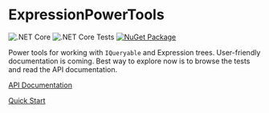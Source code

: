 # ExpressionPowerTools

![.NET Core](https://github.com/JeremyLikness/ExpressionPowerTools/workflows/.NET%20Core/badge.svg)
![.NET Core Tests](https://github.com/JeremyLikness/ExpressionPowerTools/workflows/.NET%20Core%20Tests/badge.svg)
[![NuGet Package](https://badgen.net/nuget/v/ExpressionPowerTools.Core)](https://www.nuget.org/packages/ExpressionPowerTools.Core/)

Power tools for working with `IQueryable` and Expression trees. User-friendly documentation is coming. Best way to 
explore now is to browse the tests and read the API documentation.

[API Documentation](docs/index.md)

[Quick Start](docs/quickstart.md)

